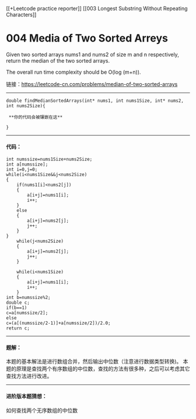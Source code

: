 [[+Leetcode practice reporter]]
[[003 Longest Substring Without Repeating Characters]]

# 004 Media of Two Sorted Arreys

Given two sorted arrays nums1 and nums2 of size m and n respectively, return the median of the two sorted arrays.

The overall run time complexity should be O(log (m+n)).

链接：https://leetcode-cn.com/problems/median-of-two-sorted-arrays

----
```
double findMedianSortedArrays(int* nums1, int nums1Size, int* nums2, int nums2Size){

 **你的代码会被镶嵌在这** 

}
```

----
#### 代码：
```
int numssize=nums1Size+nums2Size;
int a[numssize];
int i=0,j=0;
while(i<nums1Size&&j<nums2Size)
{
	if(nums1[i]<nums2[j])
	{
		a[i+j]=nums1[i];
		i++;
	}
	else
	{
		a[i+j]=nums2[j];
		j++;
	}
}
	while(j<nums2Size)
	{
		a[i+j]=nums2[j];
		j++;
	}

	while(i<nums1Size)
	{
		a[i+j]=nums1[i];
		i++;
	}
int b=numssize%2;
double c;
if(b==1)
c=a[numssize/2];
else
c=(a[(numssize/2-1)]+a[numssize/2])/2.0;
return c;

```
----
#### 题解：
本题的基本解法是进行数组合并，然后输出中位数（注意进行数据类型转换)。
本题的原理是查找两个有序数组的中位数，查找的方法有很多种，之后可以考虑其它查找方法进行改进。

-----
#### 进阶版本题猜想：
如何查找两个无序数组的中位数